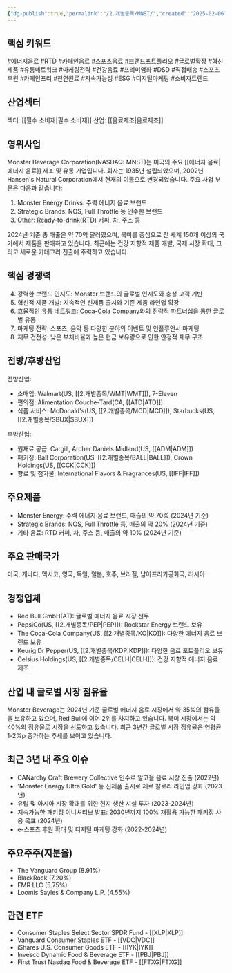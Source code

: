 ```yaml
---
{"dg-publish":true,"permalink":"/2.개별종목/MNST/","created":"2025-02-06T21:25:41.785+09:00","updated":"2025-06-03T20:06:00.153+09:00"}
---
```


## 핵심 키워드

#에너지음료 #RTD #카페인음료 #스포츠음료 #브랜드포트폴리오 #글로벌확장 #혁신제품 #유통네트워크 #마케팅전략 #건강음료 #프리미엄화 #DSD #직접배송 #스포츠후원 #카페인프리 #천연원료 #지속가능성 #ESG #디지털마케팅 #소비자트렌드

## 산업섹터

섹터: [[필수 소비재\|필수 소비재]]
산업: [[음료제조\|음료제조]]

## 영위사업

Monster Beverage Corporation(NASDAQ: MNST)는 미국의 주요 [[에너지 음료\|에너지 음료]] 제조 및 유통 기업입니다. 회사는 1935년 설립되었으며, 2002년 Hansen's Natural Corporation에서 현재의 이름으로 변경되었습니다. 주요 사업 부문은 다음과 같습니다:

1. Monster Energy Drinks: 주력 에너지 음료 브랜드
2. Strategic Brands: NOS, Full Throttle 등 인수한 브랜드
3. Other: Ready-to-drink(RTD) 커피, 차, 주스 등

2024년 기준 총 매출은 약 70억 달러였으며, 북미를 중심으로 전 세계 150개 이상의 국가에서 제품을 판매하고 있습니다. 최근에는 건강 지향적 제품 개발, 국제 시장 확대, 그리고 새로운 카테고리 진출에 주력하고 있습니다.

## 핵심 경쟁력

4. 강력한 브랜드 인지도: Monster 브랜드의 글로벌 인지도와 충성 고객 기반
5. 혁신적 제품 개발: 지속적인 신제품 출시와 기존 제품 라인업 확장
6. 효율적인 유통 네트워크: Coca-Cola Company와의 전략적 파트너십을 통한 글로벌 유통
7. 마케팅 전략: 스포츠, 음악 등 다양한 분야의 이벤트 및 인플루언서 마케팅
8. 재무 건전성: 낮은 부채비율과 높은 현금 보유량으로 인한 안정적 재무 구조

## 전방/후방산업

전방산업:

- 소매업: Walmart(US, [[2.개별종목/WMT\|WMT]]), 7-Eleven
- 편의점: Alimentation Couche-Tard(CA, [[ATD\|ATD]])
- 식품 서비스: McDonald's(US, [[2.개별종목/MCD\|MCD]]), Starbucks(US, [[2.개별종목/SBUX\|SBUX]])

후방산업:

- 원재료 공급: Cargill, Archer Daniels Midland(US, [[ADM\|ADM]])
- 패키징: Ball Corporation(US, [[2.개별종목/BALL\|BALL]]), Crown Holdings(US, [[CCK\|CCK]])
- 향료 및 첨가물: International Flavors & Fragrances(US, [[IFF\|IFF]])

## 주요제품

- Monster Energy: 주력 에너지 음료 브랜드, 매출의 약 70% (2024년 기준)
- Strategic Brands: NOS, Full Throttle 등, 매출의 약 20% (2024년 기준)
- 기타 음료: RTD 커피, 차, 주스 등, 매출의 약 10% (2024년 기준)

## 주요 판매국가

미국, 캐나다, 멕시코, 영국, 독일, 일본, 호주, 브라질, 남아프리카공화국, 러시아

## 경쟁업체

- Red Bull GmbH(AT): 글로벌 에너지 음료 시장 선두
- PepsiCo(US, [[2.개별종목/PEP\|PEP]]): Rockstar Energy 브랜드 보유
- The Coca-Cola Company(US, [[2.개별종목/KO\|KO]]): 다양한 에너지 음료 브랜드 보유
- Keurig Dr Pepper(US, [[2.개별종목/KDP\|KDP]]): 다양한 음료 포트폴리오 보유
- Celsius Holdings(US, [[2.개별종목/CELH\|CELH]]): 건강 지향적 에너지 음료 제조

## 산업 내 글로벌 시장 점유율

Monster Beverage는 2024년 기준 글로벌 에너지 음료 시장에서 약 35%의 점유율을 보유하고 있으며, Red Bull에 이어 2위를 차지하고 있습니다. 북미 시장에서는 약 40%의 점유율로 시장을 선도하고 있습니다. 최근 3년간 글로벌 시장 점유율은 연평균 1-2%p 증가하는 추세를 보이고 있습니다.

## 최근 3년 내 주요 이슈

- CANarchy Craft Brewery Collective 인수로 알코올 음료 시장 진출 (2022년)
- 'Monster Energy Ultra Gold' 등 신제품 출시로 제로 칼로리 라인업 강화 (2023년)
- 유럽 및 아시아 시장 확대를 위한 현지 생산 시설 투자 (2023-2024년)
- 지속가능한 패키징 이니셔티브 발표: 2030년까지 100% 재활용 가능한 패키징 사용 목표 (2024년)
- e-스포츠 후원 확대 및 디지털 마케팅 강화 (2022-2024년)

## 주요주주(지분율)

- The Vanguard Group (8.91%)
- BlackRock (7.20%)
- FMR LLC (5.75%)
- Loomis Sayles & Company L.P. (4.55%)

## 관련 ETF

- Consumer Staples Select Sector SPDR Fund - [[XLP\|XLP]]
- Vanguard Consumer Staples ETF - [[VDC\|VDC]]
- iShares U.S. Consumer Goods ETF - [[IYK\|IYK]]
- Invesco Dynamic Food & Beverage ETF - [[PBJ\|PBJ]]
- First Trust Nasdaq Food & Beverage ETF - [[FTXG\|FTXG]]